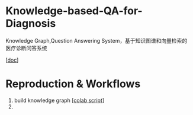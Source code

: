 # Knowledge-based-QA-for-Diagnosis
Knowledge Graph,Question Answering System，基于知识图谱和向量检索的医疗诊断问答系统

[[doc](https://easydoc.net/doc/84261587/TevBXTHz/gsaJm7M6)] 

# Reproduction & Workflows
1. build knowledge graph [[colab script](https://colab.research.google.com/gist/leoxiang66/bf52b9045187a95e276914451954c667/build_kg.ipynb)]
2. 

